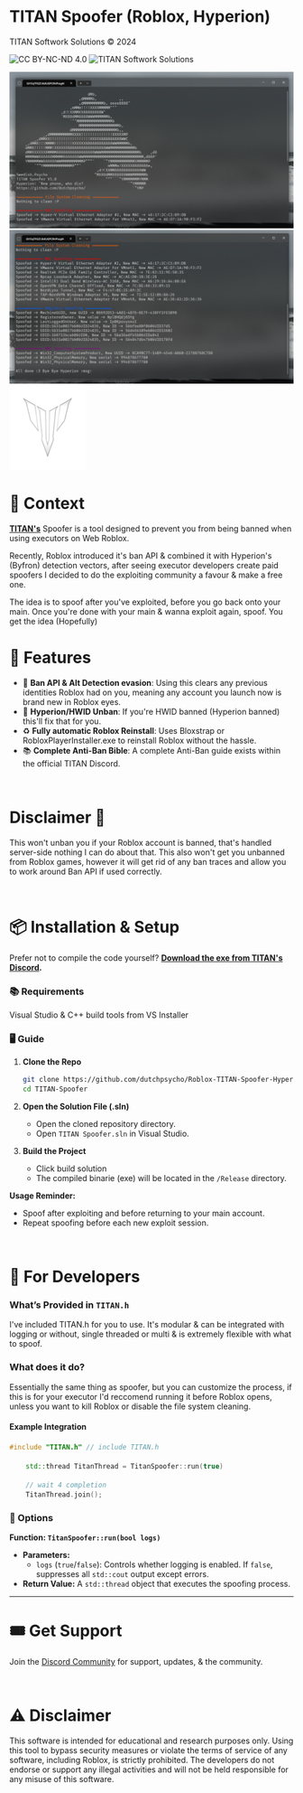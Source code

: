 # TITAN Spoofer (Roblox, Hyperion)

TITAN Softwork Solutions © 2024

![CC BY-NC-ND 4.0](https://img.shields.io/badge/License-CC%20BY--NC--ND%204.0-lightgrey?style=for-the-badge)
![TITAN Softwork Solutions](https://img.shields.io/badge/TITAN_Softwork_Solutions-Discord-blue?style=for-the-badge&logo=discord)

![TITAN Spoofer](./Images/Start.png)
![TITAN Spoofer](./Images/End.png)
![TITAN Spoofer](./Images/TITAN%20(Custom).png)

# 📜 Context

**[TITAN's](https://titansoftwork.net/)** Spoofer is a tool designed to prevent you from being banned when using executors on Web Roblox.

Recently, Roblox introduced it's ban API & combined it with Hyperion's (Byfron) detection vectors, after seeing executor developers create paid spoofers I decided to do the exploiting community a favour & make a free one.

The idea is to spoof after you've exploited, before you go back onto your main. Once you're done with your main & wanna exploit again, spoof. You get the idea (Hopefully)

# 💎 Features

- 👥 **Ban API & Alt Detection evasion**: Using this clears any previous identities Roblox had on you, meaning any account you launch now is brand new in Roblox eyes.
- 🔐 **Hyperion/HWID Unban**: If you're HWID banned (Hyperion banned) this'll fix that for you.
- ♻️ **Fully automatic Roblox Reinstall**: Uses Bloxstrap or RobloxPlayerInstaller.exe to reinstall Roblox without the hassle.
- 📚 **Complete Anti-Ban Bible**: A complete Anti-Ban guide exists within the official TITAN Discord.

<br>

# Disclaimer 🚨

This won't unban you if your Roblox account is banned, that's handled server-side nothing I can do about that. This also won't get you unbanned from Roblox games, however it will get rid of any ban traces and allow you to work around Ban API if used correctly.

<br>

# 📦 Installation & Setup

Prefer not to compile the code yourself? **[Download the exe from TITAN's Discord](https://titansoftwork.net).**

### 📚 Requirements

Visual Studio & C++ build tools from VS Installer

### 🖥️ Guide

1. **Clone the Repo**

    ```sh
    git clone https://github.com/dutchpsycho/Roblox-TITAN-Spoofer-Hyperion.git
    cd TITAN-Spoofer
    ```

2. **Open the Solution File (.sln)**

    - Open the cloned repository directory.
    - Open `TITAN Spoofer.sln` in Visual Studio.

3. **Build the Project**

    - Click build solution
    - The compiled binarie (exe) will be located in the `/Release` directory.

**Usage Reminder:**
- Spoof after exploiting and before returning to your main account.
- Repeat spoofing before each new exploit session.

<br>

# 🔱 For Developers

### What’s Provided in `TITAN.h`

I've included TITAN.h for you to use. It's modular & can be integrated with logging or without, single threaded or multi & is extremely flexible with what to spoof.

### What does it do?

Essentially the same thing as spoofer, but you can customize the process, if this is for your executor I'd reccomend running it before Roblox opens, unless you want to kill Roblox or disable the file system cleaning.

#### Example Integration

```cpp
#include "TITAN.h" // include TITAN.h

    std::thread TitanThread = TitanSpoofer::run(true)

    // wait 4 completion
    TitanThread.join();
```

### 🔧 Options

**Function: `TitanSpoofer::run(bool logs)`**

- **Parameters:**
  - `logs` (`true`/`false`): Controls whether logging is enabled. If `false`, suppresses all `std::cout` output except errors.
- **Return Value:** A `std::thread` object that executes the spoofing process.

---

# 🎟️ Get Support

Join the [Discord Community](https://titansoftwork.net) for support, updates, & the community.

<br>

# ⚠️ Disclaimer

This software is intended for educational and research purposes only. Using this tool to bypass security measures or violate the terms of service of any software, including Roblox, is strictly prohibited. The developers do not endorse or support any illegal activities and will not be held responsible for any misuse of this software.
